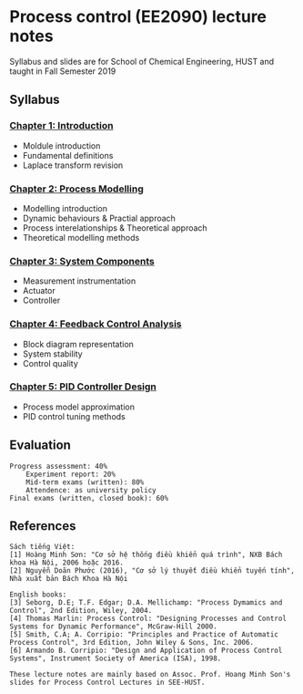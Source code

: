 # Process control (EE2090) lecture notes
Syllabus and slides are for School of Chemical Engineering, HUST and taught in Fall Semester 2019

## Syllabus
### [Chapter 1: Introduction](https://github.com/hoangducchinh/process_control_lectures/blob/master/C1_Introduction.pdf)

* Moldule introduction
* Fundamental definitions
* Laplace transform revision

### [Chapter 2: Process Modelling](https://github.com/hoangducchinh/process_control_lectures/blob/master/C2_Process_Model.pdf)

* Modelling introduction
* Dynamic behaviours & Practial approach
* Process interelationships & Theoretical approach
* Theoretical modelling methods

### [Chapter 3: System Components](https://github.com/hoangducchinh/process_control_lectures/blob/master/C3_System_Components.pdf)

* Measurement instrumentation
* Actuator
* Controller

### [Chapter 4: Feedback Control Analysis](https://github.com/hoangducchinh/process_control_lectures/blob/master/C4_Feedback_Control_Analysis_updated.pdf)

* Block diagram representation
* System stability
* Control quality

### [Chapter 5: PID Controller Design](https://github.com/hoangducchinh/process_control_lectures/blob/master/C5_PID_Tuning_tobeUpdated.pdf)

* Process model approximation
* PID control tuning methods

## Evaluation

    Progress assessment: 40% 
        Experiment report: 20%
        Mid-term exams (written): 80%
        Attendence: as university policy
    Final exams (written, closed book): 60%

## References
	
    Sách tiếng Việt:
    [1] Hoàng Minh Sơn: "Cơ sở hệ thống điều khiển quá trình", NXB Bách khoa Hà Nội, 2006 hoặc 2016.
    [2] Nguyễn Doãn Phước (2016), "Cơ sở lý thuyết điều khiển tuyến tính", Nhà xuất bản Bách Khoa Hà Nội

    English books:
    [3] Seborg, D.E; T.F. Edgar; D.A. Mellichamp: "Process Dymamics and Control", 2nd Edition, Wiley, 2004.
    [4] Thomas Marlin: Process Control: "Designing Processes and Control Systems for Dynamic Performance", McGraw-Hill 2000. 
    [5] Smith, C.A; A. Corripio: "Principles and Practice of Automatic Process Control", 3rd Edition, John Wiley & Sons, Inc. 2006.
    [6] Armando B. Corripio: "Design and Application of Process Control Systems", Instrument Society of America (ISA), 1998.
	
	These lecture notes are mainly based on Assoc. Prof. Hoang Minh Son's slides for Process Control Lectures in SEE-HUST.